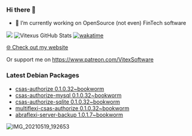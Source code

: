 ### Hi there 👋

- 🔭 I’m currently working on OpenSource  (not even) FinTech software

![](https://komarev.com/ghpvc/?username=Vitexus)
![Vitexus GitHub Stats](https://github-readme-stats.vercel.app/api?username=Vitexus&show_icons=true)
[![wakatime](https://wakatime.com/badge/user/5abba9ca-813e-43ac-9b5f-b1cfdf3dc1c7.svg)](https://wakatime.com/@5abba9ca-813e-43ac-9b5f-b1cfdf3dc1c7)

<p><a href="https://vitexsoftware.cz">🌐 Check out my website</a></p>

Or support me on https://www.patreon.com/VitexSoftware

### Latest Debian Packages
<!-- DEBIAN-PACKAGES-LIST:START -->
- [csas-authorize 0.1.0.32~bookworm](https://repo.vitexsoftware.com/package.php?package=csas-authorize)
- [csas-authorize-mysql 0.1.0.32~bookworm](https://repo.vitexsoftware.com/package.php?package=csas-authorize-mysql)
- [csas-authorize-sqlite 0.1.0.32~bookworm](https://repo.vitexsoftware.com/package.php?package=csas-authorize-sqlite)
- [multiflexi-csas-authorize 0.1.0.32~bookworm](https://repo.vitexsoftware.com/package.php?package=multiflexi-csas-authorize)
- [abraflexi-server-backup 1.0.1.7~bookworm](https://repo.vitexsoftware.com/package.php?package=abraflexi-server-backup)
<!-- DEBIAN-PACKAGES-LIST:END -->

![IMG_20210519_192653](https://user-images.githubusercontent.com/2621130/120022731-1bd48900-bfed-11eb-90f9-4f88f560b8b7.jpg)

<!--
**Vitexus/Vitexus** is a ✨ _special_ ✨ repository because its `README.md` (this file) appears on your GitHub profile.

Here are some ideas to get you started:

- 🌱 I’m currently learning ...
- 👯 I’m looking to collaborate on ...
- 🤔 I’m looking for help with ...
- 💬 Ask me about ...
- 📫 How to reach me: ...
- 😄 Pronouns: ...
- ⚡ Fun fact: ...
-->



